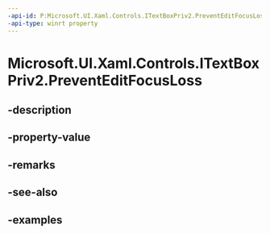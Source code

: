```yaml
---
-api-id: P:Microsoft.UI.Xaml.Controls.ITextBoxPriv2.PreventEditFocusLoss
-api-type: winrt property
---
```


# Microsoft.UI.Xaml.Controls.ITextBoxPriv2.PreventEditFocusLoss

<!--
public bool PreventEditFocusLoss { get; set; }
-->


## -description

## -property-value

## -remarks

## -see-also

## -examples


